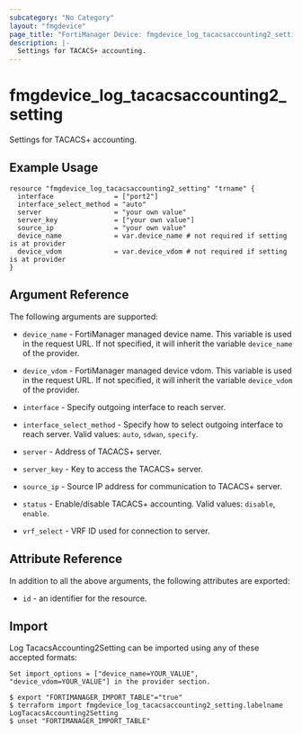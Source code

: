 ```yaml
---
subcategory: "No Category"
layout: "fmgdevice"
page_title: "FortiManager Device: fmgdevice_log_tacacsaccounting2_setting"
description: |-
  Settings for TACACS+ accounting.
---
```


# fmgdevice_log_tacacsaccounting2_setting
Settings for TACACS+ accounting.

## Example Usage

```hcl
resource "fmgdevice_log_tacacsaccounting2_setting" "trname" {
  interface               = ["port2"]
  interface_select_method = "auto"
  server                  = "your own value"
  server_key              = ["your own value"]
  source_ip               = "your own value"
  device_name             = var.device_name # not required if setting is at provider
  device_vdom             = var.device_vdom # not required if setting is at provider
}
```

## Argument Reference


The following arguments are supported:

* `device_name` - FortiManager managed device name. This variable is used in the request URL. If not specified, it will inherit the variable `device_name` of the provider.
* `device_vdom` - FortiManager managed device vdom. This variable is used in the request URL. If not specified, it will inherit the variable `device_vdom` of the provider.

* `interface` - Specify outgoing interface to reach server.
* `interface_select_method` - Specify how to select outgoing interface to reach server. Valid values: `auto`, `sdwan`, `specify`.

* `server` - Address of TACACS+ server.
* `server_key` - Key to access the TACACS+ server.
* `source_ip` - Source IP address for communication to TACACS+ server.
* `status` - Enable/disable TACACS+ accounting. Valid values: `disable`, `enable`.

* `vrf_select` - VRF ID used for connection to server.


## Attribute Reference

In addition to all the above arguments, the following attributes are exported:
* `id` - an identifier for the resource.

## Import

Log TacacsAccounting2Setting can be imported using any of these accepted formats:
```
Set import_options = ["device_name=YOUR_VALUE", "device_vdom=YOUR_VALUE"] in the provider section.

$ export "FORTIMANAGER_IMPORT_TABLE"="true"
$ terraform import fmgdevice_log_tacacsaccounting2_setting.labelname LogTacacsAccounting2Setting
$ unset "FORTIMANAGER_IMPORT_TABLE"
```


